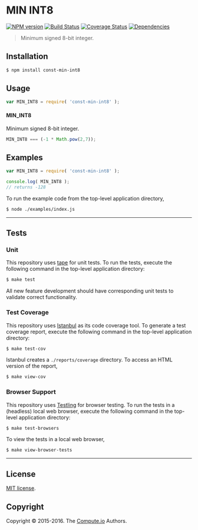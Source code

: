 MIN INT8
===
[![NPM version][npm-image]][npm-url] [![Build Status][build-image]][build-url] [![Coverage Status][coverage-image]][coverage-url] [![Dependencies][dependencies-image]][dependencies-url]

> Minimum signed 8-bit integer.


## Installation

``` bash
$ npm install const-min-int8
```


## Usage

``` javascript
var MIN_INT8 = require( 'const-min-int8' );
```

#### MIN_INT8

Minimum signed 8-bit integer.

``` javascript
MIN_INT8 === (-1 * Math.pow(2,7));
```


## Examples

``` javascript
var MIN_INT8 = require( 'const-min-int8' );

console.log( MIN_INT8 );
// returns -128
```

To run the example code from the top-level application directory,

``` bash
$ node ./examples/index.js
```


---
## Tests

### Unit

This repository uses [tape][tape] for unit tests. To run the tests, execute the following command in the top-level application directory:

``` bash
$ make test
```

All new feature development should have corresponding unit tests to validate correct functionality.


### Test Coverage

This repository uses [Istanbul][istanbul] as its code coverage tool. To generate a test coverage report, execute the following command in the top-level application directory:

``` bash
$ make test-cov
```

Istanbul creates a `./reports/coverage` directory. To access an HTML version of the report,

``` bash
$ make view-cov
```


### Browser Support

This repository uses [Testling][testling] for browser testing. To run the tests in a (headless) local web browser, execute the following command in the top-level application directory:

``` bash
$ make test-browsers
```

To view the tests in a local web browser,

``` bash
$ make view-browser-tests
```

<!-- [![browser support][browsers-image]][browsers-url] -->


---
## License

[MIT license](http://opensource.org/licenses/MIT). 


## Copyright

Copyright &copy; 2015-2016. The [Compute.io][compute-io] Authors.


[npm-image]: http://img.shields.io/npm/v/const-min-int8.svg
[npm-url]: https://npmjs.org/package/const-min-int8

[build-image]: http://img.shields.io/travis/const-io/min-int8/master.svg
[build-url]: https://travis-ci.org/const-io/min-int8

[coverage-image]: https://img.shields.io/codecov/c/github/const-io/min-int8/master.svg
[coverage-url]: https://codecov.io/github/const-io/min-int8?branch=master

[dependencies-image]: http://img.shields.io/david/const-io/min-int8.svg
[dependencies-url]: https://david-dm.org/const-io/min-int8

[dev-dependencies-image]: http://img.shields.io/david/dev/const-io/min-int8.svg
[dev-dependencies-url]: https://david-dm.org/dev/const-io/min-int8

[github-issues-image]: http://img.shields.io/github/issues/const-io/min-int8.svg
[github-issues-url]: https://github.com/const-io/min-int8/issues

[tape]: https://github.com/substack/tape
[istanbul]: https://github.com/gotwarlost/istanbul
[testling]: https://ci.testling.com

[compute-io]: https://github.com/compute-io
